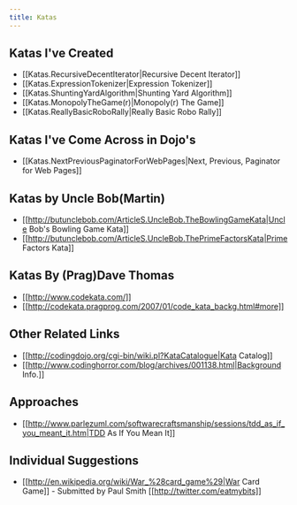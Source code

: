 ```yaml
---
title: Katas
---
```

## Katas I've Created
* [[Katas.RecursiveDecentIterator|Recursive Decent Iterator]]
* [[Katas.ExpressionTokenizer|Expression Tokenizer]]
* [[Katas.ShuntingYardAlgorithm|Shunting Yard Algorithm]]
* [[Katas.MonopolyTheGame(r)|Monopoly(r) The Game]]
* [[Katas.ReallyBasicRoboRally|Really Basic Robo Rally]]

## Katas I've Come Across in Dojo's
* [[Katas.NextPreviousPaginatorForWebPages|Next, Previous, Paginator for Web Pages]]

## Katas by Uncle Bob(Martin)
* [[http://butunclebob.com/ArticleS.UncleBob.TheBowlingGameKata|Uncle Bob's Bowling Game Kata]]
* [[http://butunclebob.com/ArticleS.UncleBob.ThePrimeFactorsKata|Prime Factors Kata]]

## Katas By (Prag)Dave Thomas
* [[http://www.codekata.com/]]
* [[http://codekata.pragprog.com/2007/01/code_kata_backg.html#more]]

## Other Related Links
* [[http://codingdojo.org/cgi-bin/wiki.pl?KataCatalogue|Kata Catalog]]
* [[http://www.codinghorror.com/blog/archives/001138.html|Background Info.]]

## Approaches
* [[http://www.parlezuml.com/softwarecraftsmanship/sessions/tdd_as_if_you_meant_it.htm|TDD As If You Mean It]]

## Individual Suggestions
* [[http://en.wikipedia.org/wiki/War_%28card_game%29|War Card Game]] - Submitted by Paul Smith [[http://twitter.com/eatmybits]]
